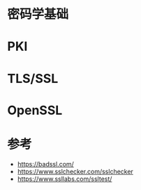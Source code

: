 # 密码学基础
# PKI
# TLS/SSL
# OpenSSL

# 参考

- https://badssl.com/
- https://www.sslchecker.com/sslchecker
- https://www.ssllabs.com/ssltest/

